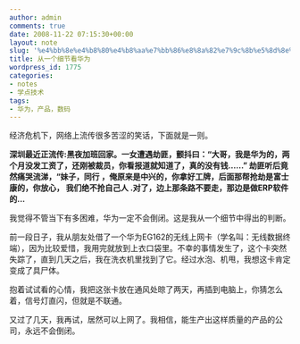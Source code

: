 ```yaml
---
author: admin
comments: true
date: 2008-11-22 07:15:30+00:00
layout: note
slug: '%e4%bb%8e%e4%b8%80%e4%b8%aa%e7%bb%86%e8%8a%82%e7%9c%8b%e5%8d%8e%e4%b8%ba'
title: 从一个细节看华为
wordpress_id: 1775
categories:
- notes
- 学点技术
tags:
- 华为，产品，数码
---
```


经济危机下，网络上流传很多苦涩的笑话，下面就是一则。  


**深圳最近正流传:黑夜加班回家。一女遭遇劫匪，颤抖曰：“大哥，我是华为的，两个月没发工资了，还刚被裁员，你看报道就知道了，真的没有钱……” 劫匪听后竟然痛哭流涕，“妹子，同行 ，俺原来是中兴的，你拿好工牌，后面那帮抢劫是富士康的，你放心， 我们绝不抢自己人 .对了，边上那条路不要走，那边是做ERP软件的...**  


  
我觉得不管当下有多困难，华为一定不会倒闭。这是我从一个细节中得出的判断。  
  
前一段日子，我从朋友处借了一个华为EG162的无线上网卡（学名叫：无线数据终端），因为比较爱惜，我用完就放到上衣口袋里。不幸的事情发生了，这个卡突然失踪了，直到几天之后，我在洗衣机里找到了它。经过水泡、机甩，我想这卡肯定变成了具尸体。  
  
抱着试试看的心情，我把这张卡放在通风处晾了两天，再插到电脑上，你猜怎么着，信号灯直闪，但就是不联通。  
  
又过了几天，我再试，居然可以上网了。我相信，能生产出这样质量的产品的公司，永远不会倒闭。  
  

